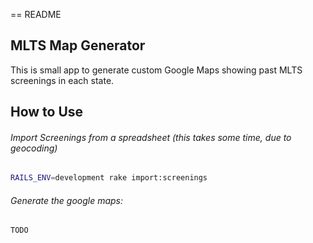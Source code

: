 == README

## MLTS Map Generator

This is small app to generate custom Google Maps showing past MLTS screenings in each state.

## How to Use

###### Import Screenings from a spreadsheet (this takes some time, due to geocoding)

```bash
RAILS_ENV=development rake import:screenings
```
###### Generate the google maps:
```bash
TODO
```
